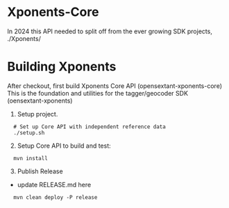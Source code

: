 # Xponents-Core

In 2024 this API needed to split off from the ever growing SDK projects, ./Xponents/



Building Xponents 
==================

After checkout, first build Xponents Core API (opensextant-xponents-core)
This is the foundation and utilities for the tagger/geocoder SDK (oensextant-xponents)


1. Setup project.

```
  # Set up Core API with independent reference data
  ./setup.sh

```


2. Setup Core API to build and test:

```
  mvn install
```

3. Publish Release

- update RELEASE.md here

```
  mvn clean deploy -P release
```


